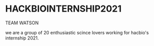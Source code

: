 # HACKBIOINTERNSHIP2021
 TEAM WATSON
 
 we are a group of 20 enthusiastic scince lovers working for hacbio's internship 2021.
